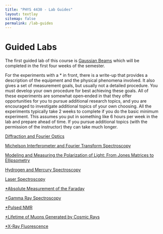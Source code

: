 ```yaml
---
title: "PHYS 4430 - Lab Guides"
layout: textlay
sitemap: false
permalink: /lab-guides
---
```


# Guided Labs

The first guided lab of this course is [Gaussian Beams](/PHYS-4430/lab-guides/gaussian-beams) which will be completed in the first four weeks of the semester. 

For the experiments with a * in front, there is a write-up that provides a description of the equipment and the physical phenomena involved. It also gives a set of measurement goals, but usually not a detailed procedure. You must develop your own procedure for best achieving these goals. All of these experiments are somewhat open‑ended in that they offer opportunities for you to pursue additional research topics, and you are encouraged to investigate additional topics of your own choosing. All the experiments typically take 2 weeks to complete if you do the basic minimum experiment. This assumes you put in something like 6 hours per week in the lab and prepare ahead of time. If you pursue additional topics (with the permission of the instructor) they can take much longer.

[Diffraction and Fourier Optics](/PHYS-4430/lab-guides/diffraction-and-fourier-optics)

[Michelson Interferometer and Fourier Transform Spectroscopy](/PHYS-4430/lab-guides/michelson-interferometer-and-fourier-transform-spectroscopy)

[Modeling and Measuring the Polarization of Light: From Jones Matrices to Ellipsometry](/PHYS-4430/lab-guides/modeling-and-measuring-the-polarization-of-light)

[Hydrogen and Mercury Spectroscopy](/PHYS-4430/lab-guides/hydrogen-and-mercury-spectroscopy)

[Laser Spectroscopy](/PHYS-4430/lab-guides/laser-spectroscopy)

[*Absolute Measurement of the Faraday](/PHYS-4430/lab-guides/absolute-measurement-of-the-faraday)

[*Gamma Ray Spectroscopy](/PHYS-4430/lab-guides/gamma-ray-spectroscopy)

[*Pulsed NMR](/PHYS-4430/lab-guides/pulsed-nmr)

[*Lifetime of Muons Generated by Cosmic Rays](/PHYS-4430/lab-guides/lifetime-of-muons-generated-by-cosmic-rays)

[*X-Ray Fluorescence](/PHYS-4430/lab-guides/x-ray-fluorescence)

<!-- These guides below are currently offline

[*Raman Spectroscopy](/PHYS-4430/lab-guides/raman-spectroscopy)

[*Soliton Propagation](/PHYS-4430/lab-guides/soliton-propagation)

[*Zeeman Effect](/PHYS-4430/lab-guides/zeeman-effect)

[Holography](/PHYS-4430/lab-guides/holography)

[*Earth's Field NMR](/PHYS-4430/lab-guides/earths-field-nmr)

[*NMR Spectroscopy](/PHYS-4430/lab-guides/nmr-spectroscopy)

[*Acoustic Reflectometer](/PHYS-4430/lab-guides/acoustic-reflectometer)

[*X-Ray Diffraction](/PHYS-4430/lab-guides/x-ray-diffraction)

[Laser Cooling and Trapping](/PHYS-4430/lab-guides/laser-cooling-and-trapping)

-->